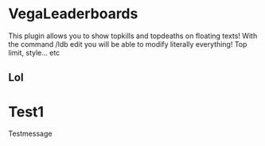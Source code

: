 # VegaLeaderboards
This plugin allows you to show topkills and topdeaths on floating texts! With the command /ldb edit you will be able to modify literally everything! Top limit, style... etc
## Lol
# Test1
Testmessage
